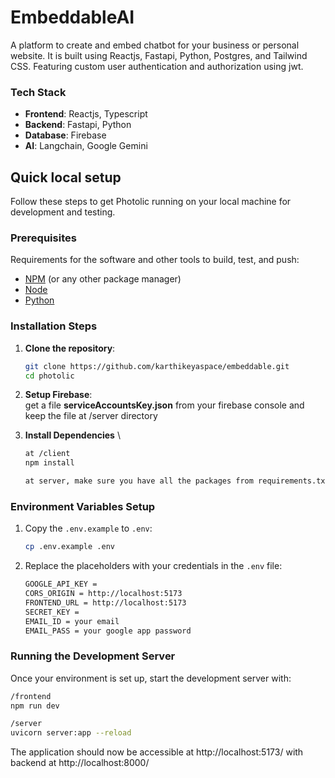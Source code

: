# EmbeddableAI

A platform to create and embed chatbot for your business or personal website. It is built using Reactjs, Fastapi, Python, Postgres, and Tailwind CSS. Featuring custom user authentication and authorization using jwt.



### Tech Stack

- **Frontend**: Reactjs, Typescript
- **Backend**: Fastapi, Python
- **Database**: Firebase
- **AI**: Langchain, Google Gemini 


## Quick local setup

Follow these steps to get Photolic running on your local machine for development and testing.

### Prerequisites

Requirements for the software and other tools to build, test, and push:

- [NPM](https://www.npmjs.com/) (or any other package manager)
- [Node](https://nodejs.org/en/download/package-manager)
- [Python](https://www.python.org/downloads/)

### Installation Steps


1. **Clone the repository**:
    ```bash
    git clone https://github.com/karthikeyaspace/embeddable.git
    cd photolic
    ```

2. **Setup Firebase**: \
    get a file **serviceAccountsKey.json** from your firebase console and keep the file at /server directory
3. **Install Dependencies** \
    ```bash
    at /client
    npm install
    ```
    ```bash
    at server, make sure you have all the packages from requirements.txt or r.txt
    ```

### Environment Variables Setup

1. Copy the `.env.example` to `.env`:
    ```bash
    cp .env.example .env
    ```

2. Replace the placeholders with your credentials in the `.env` file:
    ```bash
    GOOGLE_API_KEY = 
    CORS_ORIGIN = http://localhost:5173
    FRONTEND_URL = http://localhost:5173
    SECRET_KEY = 
    EMAIL_ID = your email
    EMAIL_PASS = your google app password
    ```


### Running the Development Server

Once your environment is set up, start the development server with:

```bash
/frontend
npm run dev
```
```bash
/server
uvicorn server:app --reload
```
The application should now be accessible at http://localhost:5173/ with backend at http://localhost:8000/  
